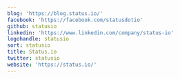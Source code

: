 ```yaml
---
blog: 'https://blog.status.io/'
facebook: 'https://facebook.com/statusdotio'
github: statusio
linkedin: 'https://www.linkedin.com/company/status-io'
logohandle: statusio
sort: statusio
title: Status.io
twitter: statusio
website: 'https://status.io/'
---
```


